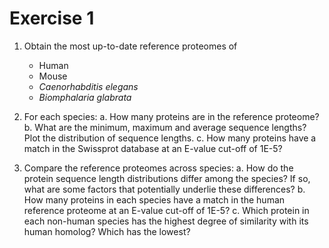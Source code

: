 # Exercise 1

1. Obtain the most up-to-date reference proteomes of 
    * Human
    * Mouse
    * *Caenorhabditis elegans* 
    * *Biomphalaria glabrata* 


2. For each species:
    a. How many proteins are in the reference proteome?
    b. What are the minimum, maximum and average sequence lengths? Plot the distribution of sequence lengths. 
    c. How many proteins have a match in the Swissprot database at an E-value cut-off of 1E-5? 


3. Compare the reference proteomes across species:
    a. How do the protein sequence length distributions differ among the species? If so, what are some factors that potentially underlie these differences?
    b. How many proteins in each species have a match in the human reference proteome at an E-value cut-off of 1E-5?
    c. Which protein in each non-human species has the highest degree of similarity with its human homolog? Which has the lowest?


 

